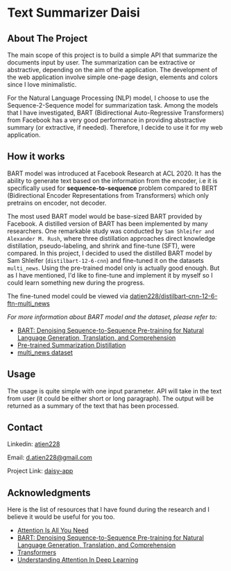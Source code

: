 # Text Summarizer Daisi

## About The Project

The main scope of this project is to build a simple API that summarize the documents input by user. The summarization can be extractive or abstractive, depending on the aim of the application. The development of the web application involve simple one-page design, elements and colors since I love minimalistic.

For the Natural Language Processing (NLP) model, I choose to use the Sequence-2-Sequence model for summarization task. Among the models that I have investigated, BART (Bidirectional Auto-Regressive Transformers) from Facebook has a very good performance in providing abstractive summary (or extractive, if needed). Therefore, I decide to use it for my web application.

## How it works

BART model was introduced at Facebook Research at ACL 2020. It has the ability to generate text based on the information from the encoder, i.e it is specifically used for **sequence-to-sequence** problem compared to BERT (Bidirectional Encoder Representations from Transformers) which only pretrains on encoder, not decoder.

The most used BART model would be base-sized BART provided by Facebook. A distilled version of BART has been implemented by many researchers. One remarkable study was conducted by `Sam Shleifer and Alexander M. Rush`, where three distillation approaches direct knowledge distillation, pseudo-labeling, and shrink and fine-tune (SFT), were compared. In this project, I decided to used the distilled BART model by Sam Shleifer (`distilbart-12-6-cnn`) and fine-tuned it on the datasets `multi_news`. Using the pre-trained model only is actually good enough. But as I have mentioned, I'd like to fine-tune and implement it by myself so I could learn something new during the progress.

The fine-tuned model could be viewed via [datien228/distilbart-cnn-12-6-ftn-multi_news](https://huggingface.co/datien228/distilbart-cnn-12-6-ftn-multi_news)

_For more information about BART model and the dataset, please refer to:_
* [BART: Denoising Sequence-to-Sequence Pre-training for Natural Language Generation, Translation, and Comprehension](https://scontent.fsgn13-2.fna.fbcdn.net/v/t39.8562-6/106373513_3414102562251474_8005430471454563564_n.pdf?_nc_cat=105&ccb=1-7&_nc_sid=ae5e01&_nc_ohc=7lT9fZ6UN2kAX8hIzMr&_nc_ht=scontent.fsgn13-2.fna&oh=00_AT-pEWAFUAr2sylDWGJwd_LnXEB3q9ajv3p3KmRY_EwA9g&oe=62CEF084)
* [Pre-trained Summarization Distillation](https://arxiv.org/abs/2010.13002)
* [multi_news dataset](https://huggingface.co/datasets/multi_news)


## Usage

The usage is quite simple with one input parameter. API will take in the text from user (it could be either short or long paragraph).
The output will be returned as a summary of the text that has been processed.

## Contact

Linkedin: [atien228](https://www.linkedin.com/in/atien228/)

Email: d.atien228@gmail.com

Project Link: [daisy-app](https://github.com/anhtien228/daisy-app)


## Acknowledgments

Here is the list of resources that I have found during the research and I believe it would be useful for you too.

* [Attention Is All You Need](https://arxiv.org/pdf/1706.03762.pdf)
* [BART: Denoising Sequence-to-Sequence Pre-training for Natural Language Generation, Translation, and Comprehension](https://scontent.fsgn13-2.fna.fbcdn.net/v/t39.8562-6/106373513_3414102562251474_8005430471454563564_n.pdf?_nc_cat=105&ccb=1-7&_nc_sid=ae5e01&_nc_ohc=7lT9fZ6UN2kAX8hIzMr&_nc_ht=scontent.fsgn13-2.fna&oh=00_AT-pEWAFUAr2sylDWGJwd_LnXEB3q9ajv3p3KmRY_EwA9g&oe=62CEF084)
* [Transformers](https://towardsdatascience.com/transformers-89034557de14) 
* [Understanding Attention In Deep Learning](https://towardsdatascience.com/attaining-attention-in-deep-learning-a712f93bdb1e)

